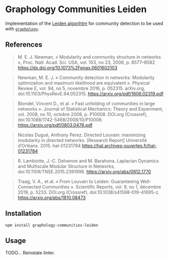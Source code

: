 # Graphology Communities Leiden

Implementation of the [Leiden algorihtm](https://www.nature.com/articles/s41598-019-41695-z) for community detection to be used with [`graphology`](https://graphology.github.io).

## References

> M. E. J. Newman, « Modularity and community structure in networks », Proc. Natl. Acad. Sci. USA, vol. 103, no 23,‎ 2006, p. 8577–8582 https://dx.doi.org/10.1073%2Fpnas.0601602103

> Newman, M. E. J. « Community detection in networks: Modularity optimization and maximum likelihood are equivalent ». Physical Review E, vol. 94, no 5, novembre 2016, p. 052315. arXiv.org, doi:10.1103/PhysRevE.94.052315. https://arxiv.org/pdf/1606.02319.pdf

> Blondel, Vincent D., et al. « Fast unfolding of communities in large networks ». Journal of Statistical Mechanics: Theory and Experiment, vol. 2008, no 10, octobre 2008, p. P10008. DOI.org (Crossref), doi:10.1088/1742-5468/2008/10/P10008. https://arxiv.org/pdf/0803.0476.pdf

> Nicolas Dugué, Anthony Perez. Directed Louvain: maximizing modularity in directed networks. [Research Report] Université d’Orléans. 2015. hal-01231784 https://hal.archives-ouvertes.fr/hal-01231784

> R. Lambiotte, J.-C. Delvenne and M. Barahona. Laplacian Dynamics and Multiscale Modular Structure in Networks, doi:10.1109/TNSE.2015.2391998. https://arxiv.org/abs/0812.1770

> Traag, V. A., et al. « From Louvain to Leiden: Guaranteeing Well-Connected Communities ». Scientific Reports, vol. 9, no 1, décembre 2019, p. 5233. DOI.org (Crossref), doi:10.1038/s41598-019-41695-z. https://arxiv.org/abs/1810.08473

## Installation

```
npm install graphology-communities-leiden
```

## Usage

TODO... Reinstate linter.

<!--
Runs the Louvain algorithm to detect communities in the given graph. It works both for undirected & directed graph by using the relevant modularity computations.

This function also works on multi graphs but won't work with mixed graph as it is not trivial to adapt modularity to this case. As such, if you need to process a true mixed graph (this function will correctly handle mixed graphs containing only directed or undirected edges), cast your graph as either directed or undirected using [graphology-operators](https://github.com/graphology/graphology-operators) dedicated functions.

Note also that this algorithm's run time is bounded by the number of edges in your graph. As such, it might be preferable, in some cases, to cast your multi graph as a simple one using [graphology-operators](https://github.com/graphology/graphology-operators) functions for better performance.

Note that the community labels are returned as an integer range from 0 to n.

```js
import louvain from 'graphology-communities-leiden';

// To retrieve the partition
const communities = louvain(graph);

// To directly assign communities as a node attribute
louvain.assign(graph);

// If you need to pass custom options
louvain.assign(graph, {
  attributes: {
    weight: 'myCustomWeight',
    community: 'myCustomCommunity'
  }
});

// If you want to return some details about the algorithm's execution
var details = louvain.detailed(graph);
```

*Arguments*

* **graph** *Graph*: target graph.
* **options** *?object*: options:
  * **attributes** *?object*: attributes' names:
    * **weight** *?string* [`weight`]: name of the edges' weight attribute.
    * **community** *?string* [`community`]: name of the community attribute.
  * **fastLocalMoves** *?boolean* [`true`]: whether to use a well-known optimization relying on a queue set to traverse the graph more efficiently.
  * **randomWalk** *?boolean* [`true`]: whether to traverse the graph randomly.
  * **resolution** *?number* [`1`]: resolution parameter. An increased resolution should produce more communities.
  * **rng** *?function* [`Math.random`]: RNG function to use for `randomWalk`. Useful if you need to seed your rng using, for instance, [seedrandom](https://www.npmjs.com/package/seedrandom).
  * **weighted** *?boolean* [`false`]: whether to take edge weights into account.

*Detailed Output*

* **communities** [`object`]: partition of the graph.
* **count** [`number`]: number of communities in the partition.
* **deltaComputations** [`number`]: number of delta computations that were run to produce the partition.
* **dendrogram** [`array`]: array of partitions.
* **modularity** [`number`]: final modularity of the graph given the found partition.
* **moves** [`array`]: array of array of number of moves if `fastLocalMoves` was false or array of number of moves if `fastLocalMoves` was true.
* **nodesVisited** [`number`]: number of times nodes were visited. -->
